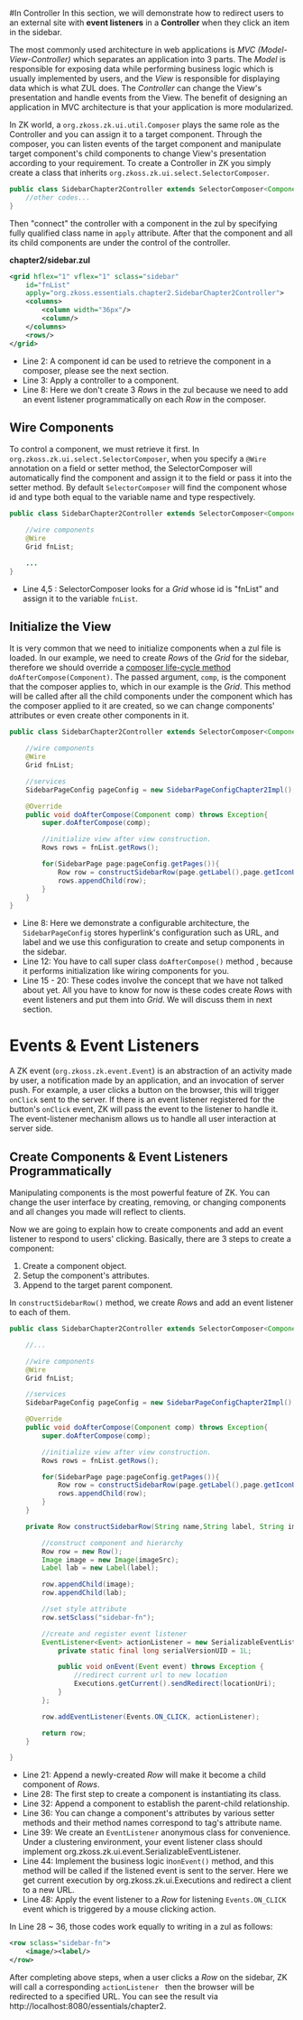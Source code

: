 #In Controller
In this section, we will demonstrate how to redirect users to an
external site with **event listeners** in a **Controller** when they
click an item in the sidebar.

The most commonly used architecture in web applications is *MVC
(Model-View-Controller)* which separates an application into 3 parts.
The *Model* is responsible for exposing data while performing business
logic which is usually implemented by users, and the *View* is responsible
for displaying data which is what ZUL does. The *Controller* can change
the View's presentation and handle events from the View. The benefit of
designing an application in MVC architecture is that your application is
more modularized.

In ZK world, a `org.zkoss.zk.ui.util.Composer` plays
the same role as the Controller and you can assign it to a target
component. Through the composer, you can listen events of the target
component and manipulate target component's child components to change
View's presentation according to your requirement. To create a
Controller in ZK you simply create a class that inherits
`org.zkoss.zk.ui.select.SelectorComposer`.

```java
public class SidebarChapter2Controller extends SelectorComposer<Component>{
    //other codes...
}
```

Then "connect" the controller with a component in the zul by specifying
fully qualified class name in `apply` attribute. After that the
component and all its child components are under the control of the
controller.

**chapter2/sidebar.zul**

```xml
<grid hflex="1" vflex="1" sclass="sidebar"
    id="fnList"
    apply="org.zkoss.essentials.chapter2.SidebarChapter2Controller">
    <columns>
        <column width="36px"/>
        <column/>
    </columns>
    <rows/>
</grid>
```

-   Line 2: A component id can be used to retrieve the component in a
    composer, please see the next section.
-   Line 3: Apply a controller to a component.
-   Line 8: Here we don't create 3 *Row*s in the zul because we need to
    add an event listener programmatically on each *Row* in the
    composer.


## Wire Components
To control a component, we must retrieve it first. In
`org.zkoss.zk.ui.select.SelectorComposer`, when you
specify a `@Wire` annotation on a field or setter method, the
SelectorComposer will automatically find the component and assign it to
the field or pass it into the setter method. By default
`SelectorComposer` will find the component whose id and type both equal
to the variable name and type respectively.

```java
public class SidebarChapter2Controller extends SelectorComposer<Component>{

    //wire components
    @Wire
    Grid fnList;

    ...
}
```

-   Line 4,5 : SelectorComposer looks for a *Grid* whose id is "fnList"
    and assign it to the variable `fnList`.


## Initialize the View
It is very common that we need to initialize components when a zul file
is loaded. In our example, we need to create *Row*s of the *Grid* for
the sidebar, therefore we should override a [ composer life-cycle
method](http://books.zkoss.org/wiki/ZK%20Developer's%20Reference/MVC/Controller/Composer#Lifecycle)
`doAfterCompose(Component)`. The passed argument, `comp`, is the
component that the composer applies to, which in our example is the
*Grid*. This method will be called after all the child components under
the component which has the composer applied to it are created, so we
can change components' attributes or even create other components in it.

``` java
public class SidebarChapter2Controller extends SelectorComposer<Component>{

    //wire components
    @Wire
    Grid fnList;

    //services
    SidebarPageConfig pageConfig = new SidebarPageConfigChapter2Impl();

    @Override
    public void doAfterCompose(Component comp) throws Exception{
        super.doAfterCompose(comp);

        //initialize view after view construction.
        Rows rows = fnList.getRows();

        for(SidebarPage page:pageConfig.getPages()){
            Row row = constructSidebarRow(page.getLabel(),page.getIconUri(),page.getUri());
            rows.appendChild(row);
        }
    }
}
```

-   Line 8: Here we demonstrate a configurable architecture, the
    `SidebarPageConfig` stores hyperlink's configuration such as URL,
    and label and we use this configuration to create and setup
    components in the sidebar.
-   Line 12: You have to call super class `doAfterCompose()` method ,
    because it performs initialization like wiring components for you.
-   Line 15 - 20: These codes involve the concept that we have not
    talked about yet. All you have to know for now is these codes create
    *Row*s with event listeners and put them into *Grid*. We will
    discuss them in next section.

# Events & Event Listeners

A ZK event (`org.zkoss.zk.event.Event`) is an
abstraction of an activity made by user, a notification made by an
application, and an invocation of server push. For example, a user
clicks a button on the browser, this will trigger `onClick` sent to the
server. If there is an event listener registered for the button's
`onClick` event, ZK will pass the event to the listener to handle it.
The event-listener mechanism allows us to handle all user interaction at
server side.


## Create Components & Event Listeners Programmatically

Manipulating components is the most powerful feature of ZK. You can
change the user interface by creating, removing, or changing components
and all changes you made will reflect to clients.

Now we are going to explain how to create components and add an event
listener to respond to users' clicking. Basically, there are 3 steps to
create a component:

1.  Create a component object.
2.  Setup the component's attributes.
3.  Append to the target parent component.

In `constructSidebarRow()` method, we create *Row*s and add an event
listener to each of them.

```java
public class SidebarChapter2Controller extends SelectorComposer<Component>{

    //...

    //wire components
    @Wire
    Grid fnList;

    //services
    SidebarPageConfig pageConfig = new SidebarPageConfigChapter2Impl();

    @Override
    public void doAfterCompose(Component comp) throws Exception{
        super.doAfterCompose(comp);

        //initialize view after view construction.
        Rows rows = fnList.getRows();

        for(SidebarPage page:pageConfig.getPages()){
            Row row = constructSidebarRow(page.getLabel(),page.getIconUri(),page.getUri());
            rows.appendChild(row);
        }
    }

    private Row constructSidebarRow(String name,String label, String imageSrc, final String locationUri) {

        //construct component and hierarchy
        Row row = new Row();
        Image image = new Image(imageSrc);
        Label lab = new Label(label);

        row.appendChild(image);
        row.appendChild(lab);

        //set style attribute
        row.setSclass("sidebar-fn");

        //create and register event listener
        EventListener<Event> actionListener = new SerializableEventListener<Event>() {
            private static final long serialVersionUID = 1L;

            public void onEvent(Event event) throws Exception {
                //redirect current url to new location
                Executions.getCurrent().sendRedirect(locationUri);
            }
        };

        row.addEventListener(Events.ON_CLICK, actionListener);

        return row;
    }

}
```

-   Line 21: Append a newly-created *Row* will make it become a child
    component of *Rows*.
-   Line 28: The first step to create a component is instantiating its
    class.
-   Line 32: Append a component to establish the parent-child
    relationship.
-   Line 36: You can change a component's attributes by various setter
    methods and their method names correspond to tag's attribute name.
-   Line 39: We create an `EventListener` anonymous class for
    convenience. Under a clustering environment, your event listener
    class should implement
    <javadoc>org.zkoss.zk.ui.event.SerializableEventListener</javadoc>.
-   Line 44: Implement the business logic in`onEvent()` method, and this
    method will be called if the listened event is sent to the server.
    Here we get current execution by
    <javadoc>org.zkoss.zk.ui.Executions</javadoc> and redirect a client
    to a new URL.
-   Line 48: Apply the event listener to a *Row* for listening
    `Events.ON_CLICK` event which is triggered by a mouse clicking
    action.

In Line 28 \~ 36, those codes work equally to writing in a zul as
follows:

```xml
<row sclass="sidebar-fn">
    <image/><label/>
</row>
```

After completing above steps, when a user clicks a *Row* on the sidebar,
ZK will call a corresponding `actionListener ` then the browser will be
redirected to a specified URL. You can see the result via
http://localhost:8080/essentials/chapter2.
